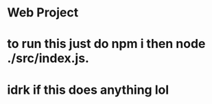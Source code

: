 # Web Project

# to run this just do npm i then node ./src/index.js.

# idrk if this does anything lol